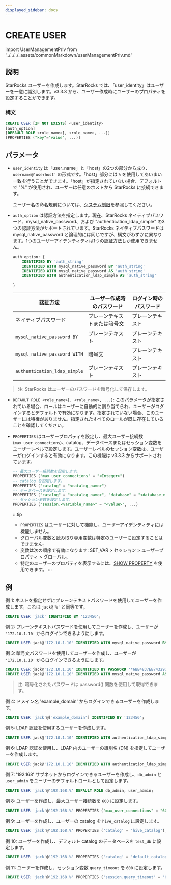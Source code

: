 ```yaml
---
displayed_sidebar: docs
---
```


# CREATE USER

import UserManagementPriv from '../../../_assets/commonMarkdown/userManagementPriv.md'

## 説明

StarRocks ユーザーを作成します。StarRocks では、「user_identity」はユーザーを一意に識別します。v3.3.3 から、ユーザー作成時にユーザーのプロパティを設定することができます。

<UserManagementPriv />

### 構文

```SQL
CREATE USER [IF NOT EXISTS] <user_identity> 
[auth_option] 
[DEFAULT ROLE <role_name>[, <role_name>, ...]]
[PROPERTIES ("key"="value", ...)]
```

## パラメータ

- `user_identity` は「user_name」と「host」の2つの部分から成り、`username@'userhost'` の形式です。「host」部分には `%` を使用してあいまい一致を行うことができます。「host」が指定されていない場合、デフォルトで "%" が使用され、ユーザーは任意のホストから StarRocks に接続できます。

  ユーザー名の命名規則については、[システム制限](../../System_limit.md)を参照してください。

- `auth_option` は認証方法を指定します。現在、StarRocks ネイティブパスワード、mysql_native_password、および "authentication_ldap_simple" の3つの認証方法がサポートされています。StarRocks ネイティブパスワードは mysql_native_password と論理的には同じですが、構文がわずかに異なります。1つのユーザーアイデンティティは1つの認証方法しか使用できません。

    ```SQL
    auth_option: {
        IDENTIFIED BY 'auth_string'
        IDENTIFIED WITH mysql_native_password BY 'auth_string'
        IDENTIFIED WITH mysql_native_password AS 'auth_string'
        IDENTIFIED WITH authentication_ldap_simple AS 'auth_string'
        
    }
    ```

    | **認証方法**                 | **ユーザー作成時のパスワード** | **ログイン時のパスワード** |
    | ---------------------------- | ------------------------------ | -------------------------- |
    | ネイティブパスワード         | プレーンテキストまたは暗号文   | プレーンテキスト            |
    | `mysql_native_password BY`   | プレーンテキスト               | プレーンテキスト            |
    | `mysql_native_password WITH` | 暗号文                         | プレーンテキスト            |
    | `authentication_ldap_simple` | プレーンテキスト               | プレーンテキスト            |

> 注: StarRocks はユーザーのパスワードを暗号化して保存します。

- `DEFAULT ROLE <role_name>[, <role_name>, ...]`: このパラメータが指定されている場合、ロールはユーザーに自動的に割り当てられ、ユーザーがログインするとデフォルトで有効になります。指定されていない場合、このユーザーには特権がありません。指定されたすべてのロールが既に存在していることを確認してください。

- `PROPERTIES` はユーザープロパティを設定し、最大ユーザー接続数 (`max_user_connections`)、catalog、データベースまたはセッション変数をユーザーレベルで設定します。ユーザーレベルのセッション変数は、ユーザーがログインすると有効になります。この機能は v3.3.3 からサポートされています。

  ```SQL
  -- 最大ユーザー接続数を設定します。
  PROPERTIES ("max_user_connections" = "<Integer>")
  -- catalog を設定します。
  PROPERTIES ("catalog" = "<catalog_name>")
  -- データベースを設定します。
  PROPERTIES ("catalog" = "<catalog_name>", "database" = "<database_name>")
  -- セッション変数を設定します。
  PROPERTIES ("session.<variable_name>" = "<value>", ...)
  ```

  :::tip
  - `PROPERTIES` はユーザーに対して機能し、ユーザーアイデンティティには機能しません。
  - グローバル変数と読み取り専用変数は特定のユーザーに設定することはできません。
  - 変数は次の順序で有効になります: SET_VAR > セッション > ユーザープロパティ > グローバル。
  - 特定のユーザーのプロパティを表示するには、[SHOW PROPERTY](./SHOW_PROPERTY.md) を使用できます。
  :::

## 例

例 1: ホストを指定せずにプレーンテキストパスワードを使用してユーザーを作成します。これは `jack@'%'` と同等です。

```SQL
CREATE USER 'jack' IDENTIFIED BY '123456';
```

例 2: プレーンテキストパスワードを使用してユーザーを作成し、ユーザーが `'172.10.1.10'` からログインできるようにします。

```SQL
CREATE USER jack@'172.10.1.10' IDENTIFIED WITH mysql_native_password BY '123456';
```

例 3: 暗号文パスワードを使用してユーザーを作成し、ユーザーが `'172.10.1.10'` からログインできるようにします。

```SQL
CREATE USER jack@'172.10.1.10' IDENTIFIED BY PASSWORD '*6BB4837EB74329105EE4568DDA7DC67ED2CA2AD9';
CREATE USER jack@'172.10.1.10' IDENTIFIED WITH mysql_native_password AS '*6BB4837EB74329105EE4568DDA7DC67ED2CA2AD9';
```

> 注: 暗号化されたパスワードは password() 関数を使用して取得できます。

例 4: ドメイン名 'example_domain' からログインできるユーザーを作成します。

```SQL
CREATE USER 'jack'@['example_domain'] IDENTIFIED BY '123456';
```

例 5: LDAP 認証を使用するユーザーを作成します。

```SQL
CREATE USER jack@'172.10.1.10' IDENTIFIED WITH authentication_ldap_simple;
```

例 6: LDAP 認証を使用し、LDAP 内のユーザーの識別名 (DN) を指定してユーザーを作成します。

```SQL
CREATE USER jack@'172.10.1.10' IDENTIFIED WITH authentication_ldap_simple AS 'uid=jack,ou=company,dc=example,dc=com';
```

例 7: '192.168' サブネットからログインできるユーザーを作成し、`db_admin` と `user_admin` をユーザーのデフォルトロールとして設定します。

```SQL
CREATE USER 'jack'@'192.168.%' DEFAULT ROLE db_admin, user_admin;
```

例 8: ユーザーを作成し、最大ユーザー接続数を `600` に設定します。

```SQL
CREATE USER 'jack'@'192.168.%' PROPERTIES ("max_user_connections" = "600");
```

例 9: ユーザーを作成し、ユーザーの catalog を `hive_catalog` に設定します。

```SQL
CREATE USER 'jack'@'192.168.%' PROPERTIES ('catalog' = 'hive_catalog');
```

例 10: ユーザーを作成し、デフォルト catalog のデータベースを `test_db` に設定します。

```SQL
CREATE USER 'jack'@'192.168.%' PROPERTIES ('catalog' = 'default_catalog', 'database' = 'test_db');
```

例 11: ユーザーを作成し、セッション変数 `query_timeout` を `600` に設定します。

```SQL
CREATE USER 'jack'@'192.168.%' PROPERTIES ('session.query_timeout' = '600');
```